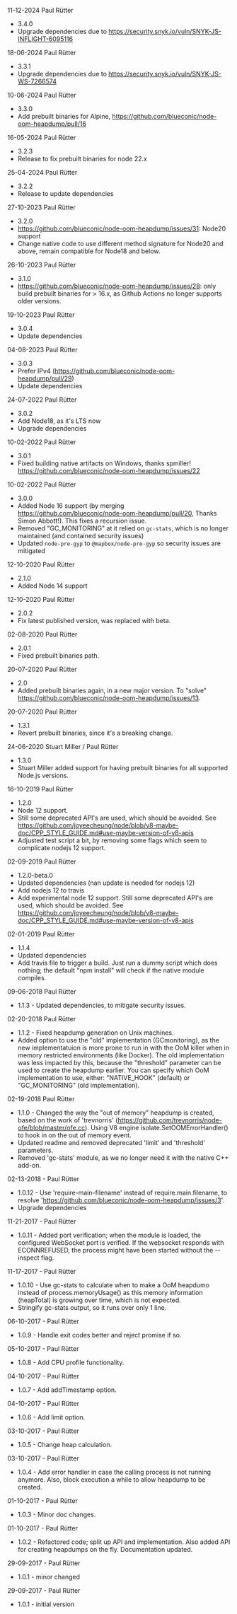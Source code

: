 ﻿11-12-2024 Paul Rütter
- 3.4.0
- Upgrade dependencies due to https://security.snyk.io/vuln/SNYK-JS-INFLIGHT-6095116

18-06-2024 Paul Rütter
- 3.3.1
- Upgrade dependencies due to https://security.snyk.io/vuln/SNYK-JS-WS-7266574

10-06-2024 Paul Rütter
- 3.3.0
- Add prebuilt binaries for Alpine, https://github.com/blueconic/node-oom-heapdump/pull/16

16-05-2024 Paul Rütter
- 3.2.3
- Release to fix prebuilt binaries for node 22.x

25-04-2024 Paul Rütter
- 3.2.2
- Release to update dependencies

27-10-2023 Paul Rütter
- 3.2.0
- https://github.com/blueconic/node-oom-heapdump/issues/31: Node20 support
- Change native code to use different method signature for Node20 and above, remain compatible for Node18 and below.

26-10-2023 Paul Rütter
- 3.1.0
- https://github.com/blueconic/node-oom-heapdump/issues/28: only build prebuilt binaries for > 16.x, as Github Actions no longer supports older versions.

19-10-2023 Paul Rütter
- 3.0.4
- Update dependencies

04-08-2023 Paul Rütter
- 3.0.3
- Prefer IPv4 (https://github.com/blueconic/node-oom-heapdump/pull/29)
- Update dependencies

24-07-2022 Paul Rütter
- 3.0.2
- Add Node18, as it's LTS now
- Upgrade dependencies

10-02-2022 Paul Rütter
- 3.0.1
- Fixed building native artifacts on Windows, thanks spmiller! https://github.com/blueconic/node-oom-heapdump/issues/22

10-02-2022 Paul Rütter
- 3.0.0
- Added Node 16 support (by merging https://github.com/blueconic/node-oom-heapdump/pull/20, Thanks Simon Abbott!).
  This fixes a recursion issue.
- Removed "GC_MONITORING" at it relied on `gc-stats`, which is no longer maintained (and contained security issues)
- Updated `node-pre-gyp` to `@mapbox/node-pre-gyp` so security issues are mitigated

12-10-2020 Paul Rütter
- 2.1.0
- Added Node 14 support

12-10-2020  Paul Rütter
- 2.0.2
- Fix latest published version, was replaced with beta.

02-08-2020  Paul Rütter
- 2.0.1
- Fixed prebuilt binaries path.

20-07-2020  Paul Rütter
- 2.0
- Added prebuilt binaries again, in a new major version. To "solve" https://github.com/blueconic/node-oom-heapdump/issues/13.

20-07-2020  Paul Rütter
- 1.3.1
- Revert prebuilt binaries, since it's a breaking change.

24-06-2020 Stuart Miller / Paul Rütter
- 1.3.0
- Stuart Miller added support for having prebuilt binaries for all supported Node.js versions.

16-10-2019 Paul Rütter
- 1.2.0
- Node 12 support.
- Still some deprecated API's are used, which should be avoided.
See https://github.com/joyeecheung/node/blob/v8-maybe-doc/CPP_STYLE_GUIDE.md#use-maybe-version-of-v8-apis
- Adjusted test script a bit, by removing some flags which seem to complicate nodejs 12 support.

02-09-2019 Paul Rütter
- 1.2.0-beta.0
- Updated dependencies (nan update is needed for nodejs 12)
- Add nodejs 12 to travis
- Add experimental node 12 support. Still some deprecated API's are used, which should be avoided.
See https://github.com/joyeecheung/node/blob/v8-maybe-doc/CPP_STYLE_GUIDE.md#use-maybe-version-of-v8-apis

02-01-2019 Paul Rütter
- 1.1.4
- Updated dependencies
- Add travis file to trigger a build. Just run a dummy script which does nothing; the default "npm install" will check if the native module compiles.

09-06-2018 Paul Rütter
- 1.1.3 - Updated dependencies, to mitigate security issues.

02-20-2018 Paul Rütter
- 1.1.2 - Fixed heapdump generation on Unix machines.
- Added option to use the "old" implementation (GCmonitoring), as the new implementatuion is more prone to run in with the OoM killer when in memory restricted environments (like Docker). The old implementation was less impacted by this, because the "threshold" parameter can be used to create the heapdump earlier.
You can specify which OoM implementation to use, either: "NATIVE_HOOK" (default) or "GC_MONITORING" (old implementation).

02-19-2018 Paul Rütter
- 1.1.0 - Changed the way the "out of memory" heapdump is created, based on the work of 'trevnorris' (https://github.com/trevnorris/node-ofe/blob/master/ofe.cc). Using V8 engine isolate.SetOOMErrorHandler() to hook in on the out of memory event.
- Updated readme and removed deprecated 'limit' and 'threshold' parameters.
- Removed 'gc-stats' module, as we no longer need it with the native C++ add-on.

02-13-2018 - Paul Rütter
- 1.0.12 - Use 'require-main-filename' instead of require.main.filename, to resolve 'https://github.com/blueconic/node-oom-heapdump/issues/3'.
- Upgrade dependencies

11-21-2017 - Paul Rütter
- 1.0.11 - Added port verification; when the module is loaded, the configured WebSocket port is verified. If the websocket responds with ECONNREFUSED, the process might have been started without the --inspect flag.

11-17-2017 - Paul Rütter
- 1.0.10 - Use gc-stats to calculate when to make a OoM heapdumo instead of process.memoryUsage() as this memory information (heapTotal) is growing over time, which is not expected.
- Stringify gc-stats output, so it runs over only 1 line.

06-10-2017 - Paul Rütter
- 1.0.9 - Handle exit codes better and reject promise if so.

05-10-2017 - Paul Rütter
- 1.0.8 - Add CPU profile functionality.

04-10-2017 - Paul Rütter
- 1.0.7 - Add addTimestamp option.

04-10-2017 - Paul Rütter
- 1.0.6 - Add limit option.

03-10-2017 - Paul Rütter
- 1.0.5 - Change heap calculation.

03-10-2017 - Paul Rütter
- 1.0.4 - Add error handler in case the calling process is not running anymore. Also, block execution a while to allow heapdump to be created.

01-10-2017 - Paul Rütter
- 1.0.3 - Minor doc changes.

01-10-2017 - Paul Rütter
- 1.0.2 - Refactored code; split up API and implementation. Also added API for creating heapdumps on the fly. Documentation updated.

29-09-2017 - Paul Rütter
- 1.0.1 - minor changed

29-09-2017 - Paul Rütter
- 1.0.1 - initial version
